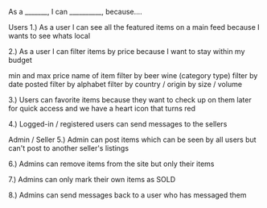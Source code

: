 As a _______, I can __________, because....

Users
1.) As a user I can see all the featured items on a main feed because I wants to see whats local

2.) As a user I can filter items by price because I want to stay within my budget 

  min and max price
  name of item
  filter by beer wine (category type)
  filter by date posted
  filter by alphabet
  filter by country / origin
  by size / volume

3.) Users can favorite items because they want to check up on them later for quick access and we have a heart icon that turns red

4.) Logged-in / registered users can send messages to the sellers


Admin / Seller
5.) Admin can post items which can be seen by all users but can't post to another seller's listings

6.) Admins can remove items from the site but only their items

7.) Admins can only mark their own items as SOLD

8.) Admins can send messages back to a user who has messaged them

